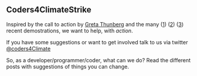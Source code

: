 ## Coders4ClimateStrike

Inspired by the call to action by [Greta Thunberg](https://en.wikipedia.org/wiki/Greta_Thunberg) and the many ([1]) ([2]) ([3]) recent demostrations, we want to help, with *action*.

If you have some suggestions or want to get involved talk to us via twitter [@coders4Climate](https://twitter.com/Coders4Climate)

So, as a developer/programmer/coder, what can we do? Read the different posts with suggestions of things you can change.

 [1]: https://www.forbes.com/sites/enriquedans/2019/03/16/climate-change-is-now-on-the-political-agenda-thanks-to-people-still-too-young-to-vote/#310791a7552e
 [2]: https://elpais.com/elpais/2019/03/15/planeta_futuro/1552649579_851929.html
 [3]: https://www.theguardian.com/environment/2019/mar/19/school-climate-strikes-more-than-1-million-took-part-say-campaigners-greta-thunberg
